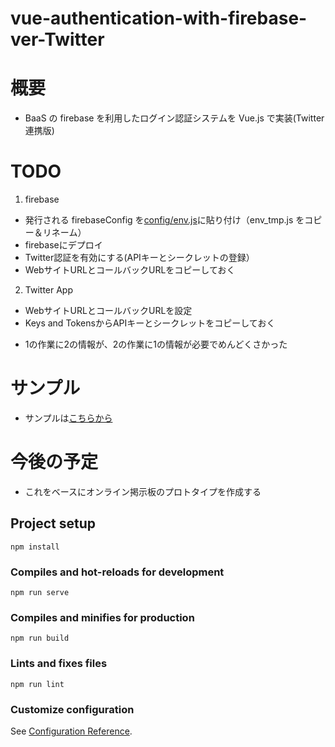 # vue-authentication-with-firebase-ver-Twitter

# 概要

- BaaS の firebase を利用したログイン認証システムを Vue.js で実装(Twitter連携版)

# TODO

1. firebase
  - 発行される firebaseConfig を[config/env.js](https://github.com/cSyu2611/vue-authentication-with-firebase-ver-Twitter/blob/master/config/env_tmp.js)に貼り付け（env_tmp.js をコピー＆リネーム）
  - firebaseにデプロイ
  - Twitter認証を有効にする(APIキーとシークレットの登録）
  - WebサイトURLとコールバックURLをコピーしておく
  
2. Twitter App
  - WebサイトURLとコールバックURLを設定
  - Keys and TokensからAPIキーとシークレットをコピーしておく
  


* 1の作業に2の情報が、2の作業に1の情報が必要でめんどくさかった

# サンプル
* サンプルは[こちらから](https://animal-crossing-3aeb7.firebaseapp.com/)

# 今後の予定

- これをベースにオンライン掲示板のプロトタイプを作成する

## Project setup

```
npm install
```

### Compiles and hot-reloads for development

```
npm run serve
```

### Compiles and minifies for production

```
npm run build
```

### Lints and fixes files

```
npm run lint
```

### Customize configuration

See [Configuration Reference](https://cli.vuejs.org/config/).

